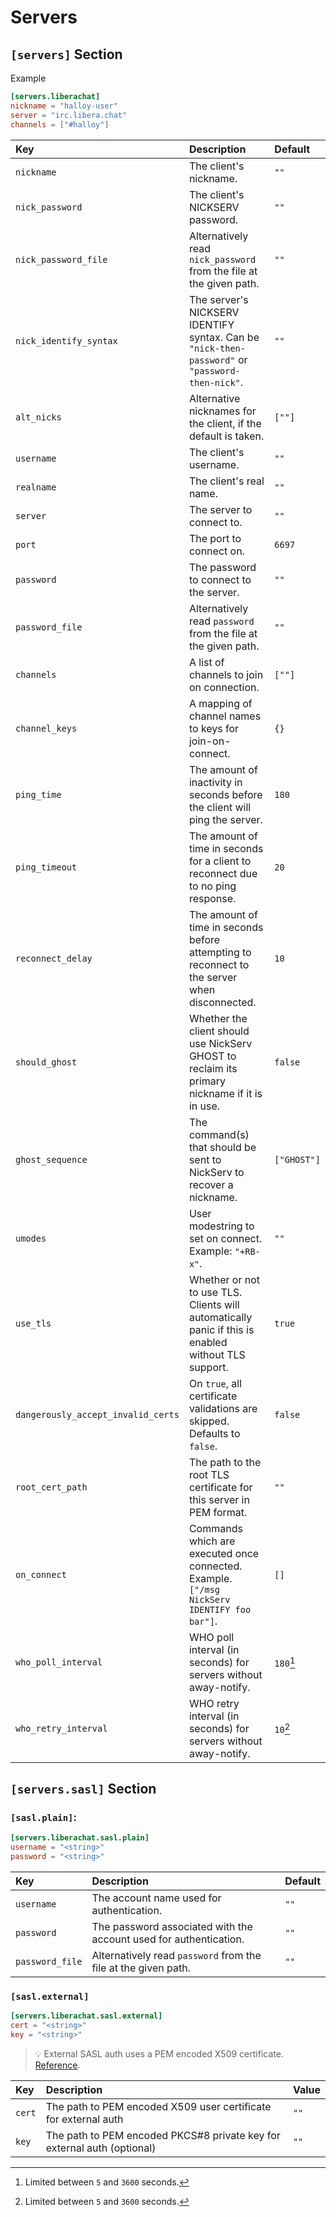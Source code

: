 # Servers

## `[servers]` Section

Example

```toml
[servers.liberachat]
nickname = "halloy-user"
server = "irc.libera.chat"
channels = ["#halloy"]
```

| Key                                | Description                                                                                         | Default     |
| :--------------------------------- | :-------------------------------------------------------------------------------------------------- | :---------- |
| `nickname`                         | The client's nickname.                                                                              | `""`        |
| `nick_password`                    | The client's NICKSERV password.                                                                     | `""`        |
| `nick_password_file`               | Alternatively read `nick_password` from the file at the given path.                                 | `""`        |
| `nick_identify_syntax`             | The server's NICKSERV IDENTIFY syntax. Can be `"nick-then-password"` or `"password-then-nick"`.     | `""`        |
| `alt_nicks`                        | Alternative nicknames for the client, if the default is taken.                                      | `[""]`      |
| `username`                         | The client's username.                                                                              | `""`        |
| `realname`                         | The client's real name.                                                                             | `""`        |
| `server`                           | The server to connect to.                                                                           | `""`        |
| `port`                             | The port to connect on.                                                                             | `6697`      |
| `password`                         | The password to connect to the server.                                                              | `""`        |
| `password_file`                    | Alternatively read `password` from the file at the given path.                                      | `""`        |
| `channels`                         | A list of channels to join on connection.                                                           | `[""]`      |
| `channel_keys`                     | A mapping of channel names to keys for join-on-connect.                                             | `{}`        |
| `ping_time`                        | The amount of inactivity in seconds before the client will ping the server.                         | `180`       |
| `ping_timeout`                     | The amount of time in seconds for a client to reconnect due to no ping response.                    | `20`        |
| `reconnect_delay`                  | The amount of time in seconds before attempting to reconnect to the server when disconnected.       | `10`        |
| `should_ghost`                     | Whether the client should use NickServ GHOST to reclaim its primary nickname if it is in use.       | `false`     |
| `ghost_sequence`                   | The command(s) that should be sent to NickServ to recover a nickname.                               | `["GHOST"]` |
| `umodes`                           | User modestring to set on connect. Example: `"+RB-x"`.                                              | `""`        |
| `use_tls`                          | Whether or not to use TLS. Clients will automatically panic if this is enabled without TLS support. | `true`      |
| `dangerously_accept_invalid_certs` | On `true`, all certificate validations are skipped. Defaults to `false`.                            | `false`     |
| `root_cert_path`                   | The path to the root TLS certificate for this server in PEM format.                                 | `""`        |
| `on_connect`                       | Commands which are executed once connected. Example. `["/msg NickServ IDENTIFY foo bar"]`.          | `[]`        |
| `who_poll_interval`                | WHO poll interval (in seconds) for servers without away-notify.                                     | `180`[^1]   |
| `who_retry_interval`               | WHO retry interval (in seconds) for servers without away-notify.                                    | `10`[^1]    |

[^1]: Limited between `5` and `3600` seconds.

## `[servers.sasl]` Section

### `[sasl.plain]`:

```toml
[servers.liberachat.sasl.plain]
username = "<string>"
password = "<string>"
```

| Key             | Description                                                       | Default |
| :---------------| :---------------------------------------------------------------- | :------ |
| `username`      | The account name used for authentication.                         | `""`    |
| `password`      | The password associated with the account used for authentication. | `""`    |
| `password_file` | Alternatively read `password` from the file at the given path.    | `""`    |


### `[sasl.external]`

```toml
[servers.liberachat.sasl.external]
cert = "<string>"
key = "<string>"
```

> 💡 External SASL auth uses a PEM encoded X509 certificate. [Reference](https://libera.chat/guides/certfp).

| Key    | Description                                                             | Value |
| :----- | :---------------------------------------------------------------------- | :---- |
| `cert` | The path to PEM encoded X509 user certificate for external auth         | `""`  |
| `key`  | The path to PEM encoded PKCS#8 private key for external auth (optional) | `""`  |

